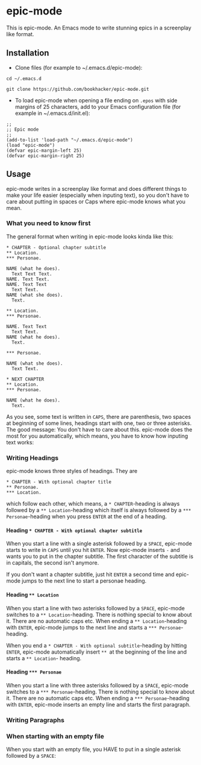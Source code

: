 # epic-mode

This is epic-mode. An Emacs mode to write stunning epics in a screenplay like format.

## Installation
* Clone files (for example to ~/.emacs.d/epic-mode):

````
cd ~/.emacs.d

git clone https://github.com/bookhacker/epic-mode.git
````

* To load epic-mode when opening a file ending on `.epos` with side margins of 25 characters, add to your Emacs configuration file (for example in ~/.emacs.d/init.el):

````
;;
;; Epic mode
;;
(add-to-list 'load-path "~/.emacs.d/epic-mode")
(load "epic-mode")
(defvar epic-margin-left 25)
(defvar epic-margin-right 25)
````

## Usage

epic-mode writes in a screenplay like format and does different things to make your life easier (especially when inputing text), so you don't have to care about putting in spaces or Caps where epic-mode knows what you mean.

### What you need to know first

The general format when writing in epic-mode looks kinda like this:

````
* CHAPTER - Optional chapter subtitle
** Location.
*** Personae.

NAME (what he does).
  Text Text Text.
NAME. Text Text.
NAME. Text Text
  Text Text.
NAME (what she does).
  Text.

** Location.
*** Personae.

NAME. Text Text
  Text Text.
NAME (what he does).
  Text.

*** Personae.

NAME (what she does).
  Text Text.

* NEXT CHAPTER
** Location.
*** Personae.

NAME (what he does).
  Text.
````

As you see, some text is written in `CAPS`, there are parenthesis, two spaces at beginning of some lines, headings start with one, two or three asterisks. The good message: You don't have to care about this. epic-mode does the most for you automatically, which means, you have to know how inputing text works:

### Writing Headings

epic-mode knows three styles of headings. They are

````
* CHAPTER - With optional chapter title
** Personae.
*** Location.
````

which follow each other, which means, a `* CHAPTER`-heading is always followed by a `** Location`-heading which itself is always followed by a `*** Personae`-heading when you press `ENTER` at the end of a heading.

#### Heading `* CHAPTER - With optional chapter subtitle`

When you start a line with a single asterisk followed by a `SPACE`, epic-mode starts to write in `CAPS` until you hit `ENTER`. Now epic-mode inserts ` - ` and wants you to put in the chapter subtitle. The first character of the subtitle is in capitals, the second isn't anymore.

If you don't want a chapter subtitle, just hit `ENTER` a second time and epic-mode jumps to the next line to start a personae heading.

#### Heading `** Location`

When you start a line with two asterisks followed by a `SPACE`, epic-mode switches to a `** Location`-heading. There is nothing special to know about it. There are no automatic caps etc. When ending a `** Location`-heading with `ENTER`, epic-mode jumps to the next line and starts a `*** Personae`-heading.

When you end a `* CHAPTER - With optional subtitle`-heading by hitting `ENTER`, epic-mode automatically insert `** `at the beginning of the line and starts a `** Location`- heading.

#### Heading `*** Personae`

When you start a line with three asterisks followed by a `SPACE`, epic-mode switches to a `*** Personae`-heading. There is nothing special to know about it. There are no automatic caps etc. When ending a `*** Personae`-heading with `ENTER`, epic-mode inserts an empty line and starts the first paragraph.

### Writing Paragraphs

### When starting with an empty file

When you start with an empty file, you HAVE to put in a single asterisk followed by a `SPACE`:

````

````
